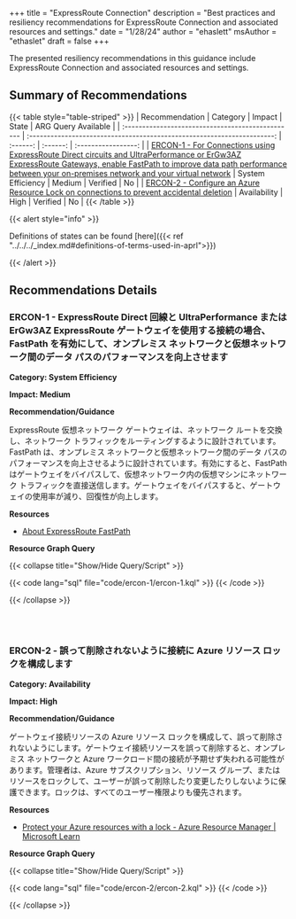 +++
title = "ExpressRoute Connection"
description = "Best practices and resiliency recommendations for ExpressRoute Connection and associated resources and settings."
date = "1/28/24"
author = "ehaslett"
msAuthor = "ethaslet"
draft = false
+++

The presented resiliency recommendations in this guidance include ExpressRoute Connection and associated resources and settings.

## Summary of Recommendations

{{< table style="table-striped" >}}
| Recommendation | Category | Impact | State | ARG Query Available |
| :------------------------------------------------ | :---------------------------------------------------------------------: | :------: | :------: | :-----------------: |
| [ERCON-1 - For Connections using ExpressRoute Direct circuits and UltraPerformance or ErGw3AZ ExpressRoute Gateways, enable FastPath to improve data path performance between your on-premises network and your virtual network](#ercon-1---for-connections-using-expressroute-direct-circuits-and-ultraperformance-or-ergw3az-expressroute-gateways-enable-fastpath-to-improve-data-path-performance-between-your-on-premises-network-and-your-virtual-network) | System Efficiency | Medium | Verified | No |
| [ERCON-2 - Configure an Azure Resource Lock on connections to prevent accidental deletion](#ercon-2---configure-an-azure-resource-lock-on-connections-to-prevent-accidental-deletion) | Availability | High | Verified | No |
{{< /table >}}

{{< alert style="info" >}}

Definitions of states can be found [here]({{< ref "../../../_index.md#definitions-of-terms-used-in-aprl">}})

{{< /alert >}}

## Recommendations Details

### ERCON-1 - ExpressRoute Direct 回線と UltraPerformance または ErGw3AZ ExpressRoute ゲートウェイを使用する接続の場合、FastPath を有効にして、オンプレミス ネットワークと仮想ネットワーク間のデータ パスのパフォーマンスを向上させます

**Category: System Efficiency**

**Impact: Medium**

**Recommendation/Guidance**

ExpressRoute 仮想ネットワーク ゲートウェイは、ネットワーク ルートを交換し、ネットワーク トラフィックをルーティングするように設計されています。FastPath は、オンプレミス ネットワークと仮想ネットワーク間のデータ パスのパフォーマンスを向上させるように設計されています。有効にすると、FastPath はゲートウェイをバイパスして、仮想ネットワーク内の仮想マシンにネットワーク トラフィックを直接送信します。ゲートウェイをバイパスすると、ゲートウェイの使用率が減り、回復性が向上します。

**Resources**

- [About ExpressRoute FastPath](https://learn.microsoft.com/ja-jp/azure/expressroute/about-fastpath)

**Resource Graph Query**

{{< collapse title="Show/Hide Query/Script" >}}

{{< code lang="sql" file="code/ercon-1/ercon-1.kql" >}} {{< /code >}}

{{< /collapse >}}

<br><br>

### ERCON-2 - 誤って削除されないように接続に Azure リソース ロックを構成します

**Category: Availability**

**Impact: High**

**Recommendation/Guidance**

ゲートウェイ接続リソースの Azure リソース ロックを構成して、誤って削除されないようにします。ゲートウェイ接続リソースを誤って削除すると、オンプレミス ネットワークと Azure ワークロード間の接続が予期せず失われる可能性があります。管理者は、Azure サブスクリプション、リソース グループ、またはリソースをロックして、ユーザーが誤って削除したり変更したりしないように保護できます。ロックは、すべてのユーザー権限よりも優先されます。

**Resources**

- [Protect your Azure resources with a lock - Azure Resource Manager | Microsoft Learn](https://learn.microsoft.com/ja-jp/azure/azure-resource-manager/management/lock-resources?tabs=json)

**Resource Graph Query**

{{< collapse title="Show/Hide Query/Script" >}}

{{< code lang="sql" file="code/ercon-2/ercon-2.kql" >}} {{< /code >}}

{{< /collapse >}}

<br><br>
